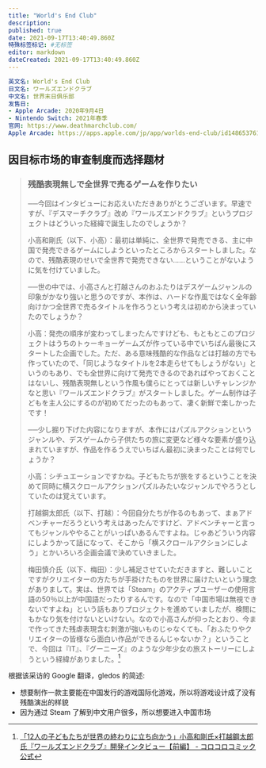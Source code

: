 ```yaml
---
title: "World's End Club"
description: 
published: true
date: 2021-09-17T13:40:49.860Z
特殊标签标记: #无标签
editor: markdown
dateCreated: 2021-09-17T13:40:49.860Z
---
```


```YAML
英文名: World's End Club
日文名: ワールズエンドクラブ
中文名: 世界末日俱乐部
发售日:
- Apple Arcade: 2020年9月4日
- Nintendo Switch: 2021年春季
官网: https://www.deathmarchclub.com/
Apple Arcade: https://apps.apple.com/jp/app/worlds-end-club/id1486537612 
```

## 因目标市场的审查制度而选择题材

> ### 残酷表現無しで全世界で売るゲームを作りたい
>
> ──今回はインタビューにお応えいただきありがとうございます。早速ですが、『デスマーチクラブ』改め『ワールズエンドクラブ』というプロジェクトはどういった経緯で誕生したのでしょうか？
>
> 小高和剛氏（以下、小高）：最初は単純に、全世界で発売できる、主に中国で発売できるゲームにしようといったところからスタートしました。なので、残酷表現のせいで全世界で発売できない……ということがないように気を付けていました。
>
> ──世の中では、小高さんと打越さんのおふたりはデスゲームジャンルの印象がかなり強いと思うのですが、本作は、ハードな作風ではなく全年齢向けかつ全世界で売るタイトルを作ろうという考えは初めから決まっていたのでしょうか？
>
> 小高：発売の順序が変わってしまったんですけども、もともとこのプロジェクトはうちのトゥーキョーゲームズが作っている中でいちばん最後にスタートした企画でした。ただ、ある意味残酷的な作品などは打越の方でも作っていたので、「同じようなタイトルを2本走らせてもしょうがない」というのもあり、でも全世界に向けて発売できるのであればやっておくことはないし、残酷表現無しという作風も僕らにとっては新しいチャレンジかなと思い『ワールズエンドクラブ』がスタートしました。ゲーム制作は子どもを主人公にするのが初めてだったのもあって、凄く新鮮で楽しかったです！
>
> ──少し掘り下げた内容になりますが、本作にはパズルアクションというジャンルや、デスゲームから子供たちの旅に変更など様々な要素が盛り込まれていますが、作品を作るうえでいちばん最初に決まったことは何でしょうか？
>
> 小高：シチュエーションですかね。子どもたちが旅をするということを決めて同時に横スクロールアクションパズルみたいなジャンルでやろうとしていたのは覚えています。
>
> 打越鋼太郎氏（以下、打越）：今回自分たちが作るのもあって、まぁアドベンチャーだろうという考えはあったんですけど、アドベンチャーと言ってもジャンルややることがいっぱいあるんですよね。じゃあどういう内容にしようかって話になって、そこから「横スクロールアクションにしよう」とかいろいろ企画会議で決めていきました。
>
> 梅田慎介氏（以下、梅田）：少し補足させていただきますと、難しいことですがクリエイターの方たちが手掛けたものを世界に届けたいという理念がありまして。実は、世界では「Steam」のアクティブユーザーの使用言語の50％以上が中国語だったりするんです。なので「中国市場は無視できないですよね」という話もありプロジェクトを進めていましたが、検閲にもかなり気を付けないといけない。なので小高さんが仰ったとおり、今まで作ってきた残虐表現含む刺激が強いものじゃなくても、「おふたりやクリエイターの皆様なら面白い作品ができるんじゃないか？」ということで、今回は『IT』、『グーニーズ』のような少年少女の旅ストーリーにしようという経緯がありました。[^145007]

[^145007]: [「12人の子どもたちが世界の終わりに立ち向かう」小高和剛氏×打越鋼太郎氏『ワールズエンドクラブ』開発インタビュー【前編】 - コロコロコミック公式](https://web.archive.org/web/20210517120553/https://corocoro.jp/145007/)

根据该采访的 Google 翻译，gledos 的简述:

+ 想要制作一款主要能在中国发行的游戏国际化游戏，所以将游戏设计成了没有残酷演出的样貌
+ 因为通过 Steam 了解到中文用户很多，所以想要进入中国市场
